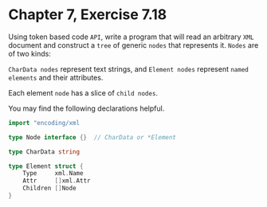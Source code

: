# Chapter 7, Exercise 7.18

Using token based code `API`, write a program that will read an arbitrary `XML` document and construct a `tree` of generic `nodes` that represents it. `Nodes` are of two kinds:

`CharData nodes` represent text strings, and
`Element nodes` represent `named elements` and their attributes.

Each element `node` has a slice of `child nodes`.

You may find the following declarations helpful.

```go
import "encoding/xml

type Node interface {}  // CharData or *Element

type CharData string

type Element struct {
	Type     xml.Name
	Attr     []xml.Attr
	Children []Node
}
```